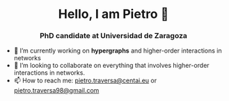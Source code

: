 <h1 style="text-align: center;"> Hello, I am Pietro 🎈</h1>
<h3 style="text-align: center;">PhD candidate at Universidad de Zaragoza</h3>

- 👀 I’m currently working on **hypergraphs** and higher-order interactions in networks
- 💞️ I’m looking to collaborate on everything that involves higher-order interactions in networks.
- 📫 How to reach me: pietro.traversa@centai.eu or pietro.traversa98@gmail.com

<!---
pietrotraversa/pietrotraversa is a ✨ special ✨ repository because its `README.md` (this file) appears on your GitHub profile.
You can click the Preview link to take a look at your changes.
--->
